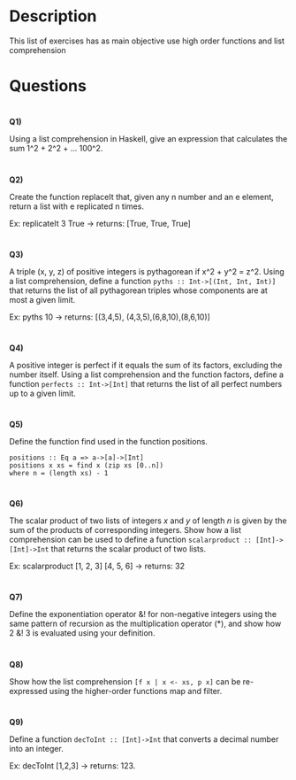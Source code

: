 # Description

This list of exercises has as main objective use high order functions and list comprehension

# Questions

# 
<b>Q1)</b>
<p>Using a list comprehension in Haskell, give an expression that calculates the sum 1^2 + 2^2 + ... 100^2.</p>

# 
<b>Q2)</b>
<p>Create the function replaceIt that, given any n number and an e element, return a list with e replicated n times.</p> 
<p>Ex: replicateIt 3 True -> returns: [True, True, True]</p>

# 
<b>Q3)</b>
<p>A triple (x, y, z) of positive integers is pythagorean if x^2 + y^2 = z^2. Using a list comprehension, define a function <code>pyths :: Int->[(Int, Int, Int)] </code> 
  that returns the list of all pythagorean triples whose components are at most a given limit.</p>
 <p>Ex: pyths 10 -> returns: [(3,4,5), (4,3,5),(6,8,10),(8,6,10)]</p>

# 
<b>Q4)</b>
<p>A positive integer is perfect if it equals the sum of its factors, excluding the number itself. Using a list comprehension and the function factors, 
  define a function <code>perfects :: Int->[Int]</code> that returns the list of all perfect numbers up to a given limit.</p>

# 
<b>Q5)</b>
<p>Define the function find used in the function positions.</p>
<p><code>positions :: Eq a => a->[a]->[Int]</code>
<br>
<code>positions x xs = find x (zip xs [0..n]) </code>
<br>
<code>where n = (length xs) - 1</code></p>

# 
<b>Q6)</b>
<p>The scalar product of two lists of integers <var>x</var> and <var>y</var> of length <var>n</var> is given by the sum of the products of corresponding integers. Show how a list comprehension can be used to define 
  a function <code>scalarproduct :: [Int]->[Int]->Int</code> that returns the scalar product of two lists.</p>
<p>Ex: scalarproduct [1, 2, 3] [4, 5, 6] -> returns: 32</p>

# 
<b>Q7)</b>
<p>Define the exponentiation operator &! for non-negative integers using the same pattern of recursion as the multiplication operator (*), and show how 2 &! 3 is evaluated using your definition.</p>

# 
<b>Q8)</b>
<p>Show how the list comprehension <code>[f x | x <- xs, p x]</code> can be re-expressed using the higher-order functions map and filter.</p>

# 
<b>Q9)</b>
<p>Define a function <code>decToInt :: [Int]->Int</code> that converts a decimal number into an integer.</p>
<p>Ex: decToInt [1,2,3] -> returns: 123.</p>

